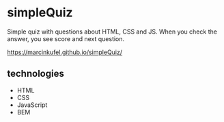 # simpleQuiz
Simple quiz with questions about HTML, CSS and JS. When you check the answer, you see score and next question.

https://marcinkufel.github.io/simpleQuiz/

## technologies
- HTML
- CSS
- JavaScript
- BEM

